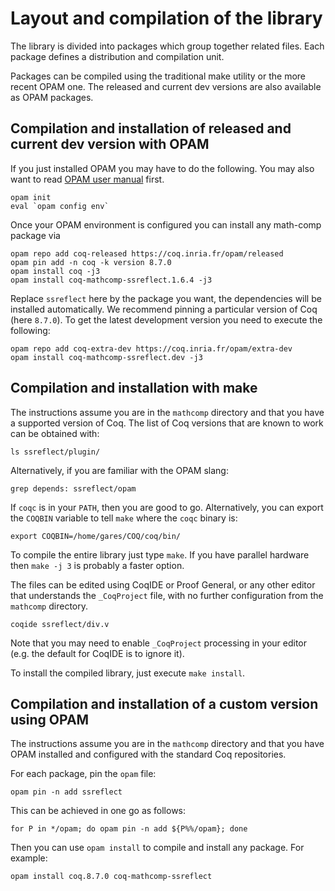 # Layout and compilation of the library

The library is divided into packages which group together related
files. Each package defines a distribution and compilation unit.

Packages can be compiled using the traditional make utility or
the more recent OPAM one. The released and current dev versions are
also available as OPAM packages.

## Compilation and installation of released and current dev version with OPAM
If you just installed OPAM you may have to do the following. You may also want
to read [OPAM user manual](https://opam.ocaml.org/doc/Usage.html) first. 
```
opam init
eval `opam config env`
```
Once your OPAM environment is configured
you can install any math-comp package via
```
opam repo add coq-released https://coq.inria.fr/opam/released
opam pin add -n coq -k version 8.7.0
opam install coq -j3
opam install coq-mathcomp-ssreflect.1.6.4 -j3
```
Replace `ssreflect` here by the package you want, the dependencies will be
installed automatically. We recommend pinning a particular version of Coq
(here `8.7.0`).
To get the latest development version you need to execute the following:
```
opam repo add coq-extra-dev https://coq.inria.fr/opam/extra-dev
opam install coq-mathcomp-ssreflect.dev -j3
```

## Compilation and installation with make

The instructions assume you are in the `mathcomp` directory and that
you have a supported version of Coq.
The list of Coq versions that are known to work can be obtained with:
```
ls ssreflect/plugin/
```
Alternatively, if you are familiar with the OPAM slang:
```
grep depends: ssreflect/opam
```

If `coqc` is in your `PATH`, then you are good to go.  Alternatively, you
can export the `COQBIN` variable to tell `make` where the `coqc` binary is:
```
export COQBIN=/home/gares/COQ/coq/bin/
```

To compile the entire library just type `make`. If you have parallel
hardware then `make -j 3` is probably a faster option. 

The files can be edited using CoqIDE or Proof General, or any
other editor that understands the `_CoqProject` file, with no
further configuration from the `mathcomp` directory.
```
coqide ssreflect/div.v
```
Note that you may need to enable `_CoqProject` processing in your
editor (e.g. the default for CoqIDE is to ignore it).

To install the compiled library, just execute `make install`.

## Compilation and installation of a custom version using OPAM

The instructions assume you are in the `mathcomp` directory
and that you have OPAM installed and configured with the
standard Coq repositories.

For each package, pin the `opam` file:
```
opam pin -n add ssreflect
```
This can be achieved in one go as follows:
```
for P in */opam; do opam pin -n add ${P%%/opam}; done
```

Then you can use `opam install` to compile and install any package.
For example:
```
opam install coq.8.7.0 coq-mathcomp-ssreflect
```

